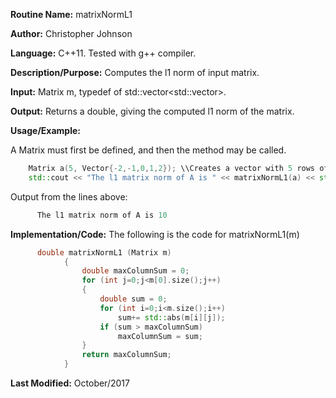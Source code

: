 **Routine Name:** matrixNormL1

**Author:** Christopher Johnson

**Language:** C++11. Tested with g++ compiler.

**Description/Purpose:** 
Computes the l1 norm of input matrix.

**Input:**
Matrix m, typedef of std::vector<std::vector<double>>.

**Output:**
Returns a double, giving the computed l1 norm of the matrix.

**Usage/Example:**

A Matrix must first be defined, and then the method may be called.
```C++
    Matrix a(5, Vector{-2,-1,0,1,2}); \\Creates a vector with 5 rows of [-2,-1,0,-1,-2]
    std::cout << "The l1 matrix norm of A is " << matrixNormL1(a) << std::endl;
```
Output from the lines above:
```c++
      The l1 matrix norm of A is 10
```


**Implementation/Code:** The following is the code for matrixNormL1(m)
```c++
      double matrixNormL1 (Matrix m)
			{
				double maxColumnSum = 0;
				for (int j=0;j<m[0].size();j++)
				{
					double sum = 0;
					for (int i=0;i<m.size();i++)
						sum+= std::abs(m[i][j]);
					if (sum > maxColumnSum)
						maxColumnSum = sum;
				}
				return maxColumnSum;
			}
```
**Last Modified:** October/2017

